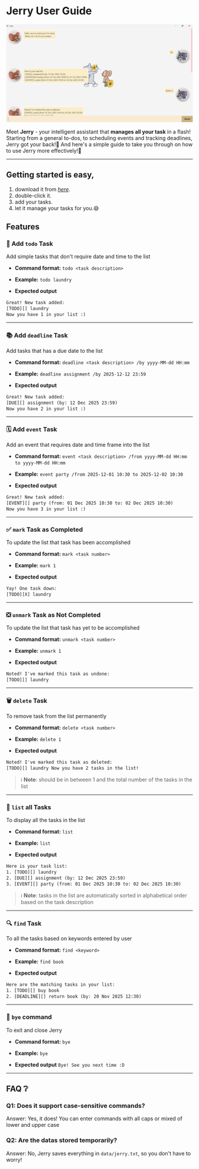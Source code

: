 # Jerry User Guide

![screenshot of the chatbot](Ui.png)

Meet **Jerry** - your intelligent assistant that **manages all your task** in a flash!
Starting from a general to-dos, to scheduling events and tracking deadlines, Jerry got your back!🫵
And here's a simple guide to take you through on how to use Jerry more effectively!🌟

---

## Getting started is easy,
1. download it from *[here](https://github.com/michellee15/ip/releases/tag/A-Release)*.
2. double-click it.
3. add your tasks.
4. let it manage your tasks for you.😄

## Features

### 📃 Add `todo` Task
Add simple tasks that don't require date and time to the list

- **Command format:**
  `todo <task description>`

- **Example:**
  `todo laundry`

- **Expected output**
```
Great! New task added:
[TODO][] laundry
Now you have 1 in your list :)
```

---

###  📚 Add `deadline` Task
Add tasks that has a due date to the list

- **Command format:**
  `deadline <task description> /by yyyy-MM-dd HH:mm`

- **Example:**
  `deadline assignment /by 2025-12-12 23:59`

- **Expected output**
``` 
Great! New task added:
[DUE][] assignment (by: 12 Dec 2025 23:59)
Now you have 2 in your list :)
```

---

### 🗓 Add `event` Task
Add an event that requires date and time frame into the list

- **Command format:**
  `event <task description> /from yyyy-MM-dd HH:mm to yyyy-MM-dd HH:mm`

- **Example:**
  `event party /from 2025-12-01 10:30 to 2025-12-02 10:30`

- **Expected output**
```
Great! New task added:
[EVENT][] party (from: 01 Dec 2025 10:30 to: 02 Dec 2025 10:30)
Now you have 3 in your list :)
```

---

### ✅ `mark` Task as Completed
To update the list that task has been accomplished

- **Command format:**
  `mark <task number>`

- **Example:**
  `mark 1`

- **Expected output**
```
Yay! One task down:
[TODO][X] laundry 
```

---

### ❎ `unmark` Task as Not Completed
To update the list that task has yet to be accomplished

- **Command format:**
  `unmark <task number>`

- **Example:**
  `unmark 1`

- **Expected output**
```
Noted! I've marked this task as undone:
[TODO][] laundry 
```

---

### 🗑 `delete` Task
To remove task from the list permanently

- **Command format:**
  `delete <task number>`

- **Example:**
  `delete 1`

- **Expected output**
```
Noted! I've marked this task as deleted: 
[TODO][] laundry Now you have 2 tasks in the list!
```

> ℹ️ **Note**: <task number> should be in between 1 and the total number of the tasks in the list

---

### 📑 `list` all Tasks
To display all the tasks in the list

- **Command format:**
  `list`

- **Example:**
  `list`

- **Expected output**
```
Here is your task list:
1. [TODO][] laundry
2. [DUE][] assignment (by: 12 Dec 2025 23:59)
3. [EVENT][] party (from: 01 Dec 2025 10:30 to: 02 Dec 2025 10:30)
```

> ℹ️ **Note**: tasks in the list are automatically sorted in alphabetical order based on the task description

---

### 🔍 `find` Task
To all the tasks based on keywords entered by user

- **Command format:**
  `find <keyword>`

- **Example:**
  `find book`

- **Expected output**
```
Here are the matching tasks in your list:
1. [TODO][] buy book
2. [DEADLINE][] return book (by: 20 Nov 2025 12:30)
```

---

### 👋 `bye` command
To exit and close Jerry

- **Command format:**
  `bye`

- **Example:**
  `bye`

- **Expected output**
  `Bye! See you next time :D`

---

## FAQ ❔

### Q1: Does it support case-sensitive commands?

Answer: Yes, it does! You can enter commands with all caps or mixed of lower and upper case

### Q2: Are the datas stored temporarily?

Answer: No, Jerry saves everything in `data/jerry.txt`, so you don't have to worry!